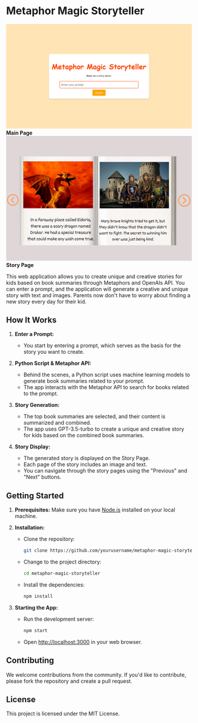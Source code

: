 # Metaphor Magic Storyteller

<img src="./metaphor_main.png" width="750" alt="Main Page">
<b>Main Page </b>


<img src="./metaphor_story.png" width="750" alt="Story Page">
<b>Story Page </b>


This web application allows you to create unique and creative stories for kids based on book summaries through Metaphors and OpenAIs API. You can enter a prompt, and the application will generate a creative and unique story with text and images. Parents now don't have to worry about finding a new story every day for their kid.

## How It Works

1. **Enter a Prompt:**
   - You start by entering a prompt, which serves as the basis for the story you want to create.

2. **Python Script & Metaphor API:**
   - Behind the scenes, a Python script uses machine learning models to generate book summaries related to your prompt.
   - The app interacts with the Metaphor API to search for books related to the prompt.

3. **Story Generation:**
   - The top book summaries are selected, and their content is summarized and combined.
   - The app uses GPT-3.5-turbo to create a unique and creative story for kids based on the combined book summaries.

4. **Story Display:**
   - The generated story is displayed on the Story Page.
   - Each page of the story includes an image and text.
   - You can navigate through the story pages using the "Previous" and "Next" buttons.

## Getting Started

1. **Prerequisites:** Make sure you have [Node.js](https://nodejs.org/) installed on your local machine.

2. **Installation:**

   - Clone the repository:
     ```bash
     git clone https://github.com/yourusername/metaphor-magic-storyteller.git
     ```
   - Change to the project directory:
     ```bash
     cd metaphor-magic-storyteller
     ```
   - Install the dependencies:
     ```bash
     npm install
     ```

3. **Starting the App:**
   - Run the development server:
     ```bash
     npm start
     ```
   - Open [http://localhost:3000](http://localhost:3000) in your web browser.

## Contributing

We welcome contributions from the community. If you'd like to contribute, please fork the repository and create a pull request.

## License

This project is licensed under the MIT License.
